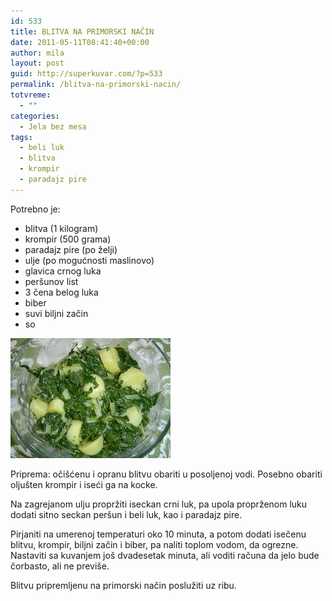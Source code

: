 ```yaml
---
id: 533
title: BLITVA NA PRIMORSKI NAČIN
date: 2011-05-11T08:41:40+00:00
author: mila
layout: post
guid: http://superkuvar.com/?p=533
permalink: /blitva-na-primorski-nacin/
totvreme:
  - ""
categories:
  - Jela bez mesa
tags:
  - beli luk
  - blitva
  - krompir
  - paradajz pire
---
```

Potrebno je:

  * blitva (1 kilogram)
  * krompir (500 grama)
  * paradajz pire (po želji)
  * ulje (po mogućnosti maslinovo)
  * glavica crnog luka
  * peršunov list
  * 3 čena belog luka
  * biber
  * suvi biljni začin
  * so

<img class="alignnone size-full wp-image-628" title="blitvasakrompirom" src="/wp-content/uploads/2011/05/blitvasakrompirom.jpg" alt="" width="256" height="192" /> 

Priprema: očišćenu i opranu blitvu obariti u posoljenoj vodi. Posebno obariti oljušten krompir i iseći ga na kocke.

Na zagrejanom ulju propržiti iseckan crni luk, pa upola proprženom luku dodati sitno seckan peršun i beli luk, kao i paradajz pire.

Pirjaniti na umerenoj temperaturi oko 10 minuta, a potom dodati isečenu blitvu, krompir, biljni začin i biber, pa naliti toplom vodom, da ogrezne. Nastaviti sa kuvanjem još dvadesetak minuta, ali voditi računa da jelo bude čorbasto, ali ne previše.

Blitvu pripremljenu na primorski način poslužiti uz ribu.